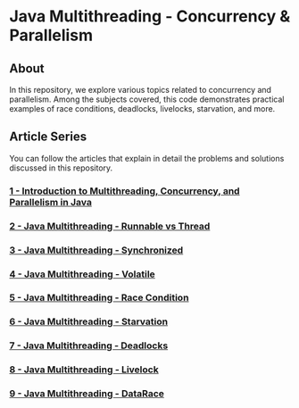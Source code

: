 # Java Multithreading - Concurrency & Parallelism

## About 

In this repository, we explore various topics related to concurrency and parallelism. Among the subjects covered, this code demonstrates practical examples of race conditions, deadlocks, livelocks, starvation, and more.

## Article Series

You can follow the articles that explain in detail the problems and solutions discussed in this repository.

### [1 - Introduction to Multithreading, Concurrency, and Parallelism in Java ](https://souzaluis.com/introduction-to-multithreading-concurrency-and-parallelism-in-java)

### [2 - Java Multithreading - Runnable vs Thread ](https://souzaluis.com/java-multithreading-runnable-vs-thread)

### [3 - Java Multithreading - Synchronized ](https://souzaluis.com/java-multithreading-synchronized)

### [4 - Java Multithreading - Volatile ](https://souzaluis.com/java-multithreading-volatile)

### [5 - Java Multithreading - Race Condition](https://souzaluis.com/java-multithreading-racecondition)

### [6 - Java Multithreading - Starvation ](https://souzaluis.com/java-multithreading-starvation)

### [7 - Java Multithreading - Deadlocks ](https://souzaluis.com/java-multithreading-deadlocks) 

### [8 - Java Multithreading - Livelock ](https://souzaluis.com/java-multithreading-livelock)

### [9 - Java Multithreading - DataRace ](https://souzaluis.com/java-multithreading-datarace)